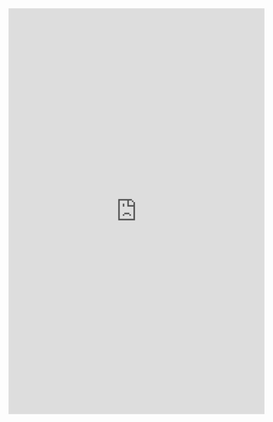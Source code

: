<iframe src="https://www.kaggle.com/embed/ryanholbrook/linear-regression-with-time-series?kernelSessionId=126573838" height="800" style="margin: 0 auto; width: 100%; max-width: 950px;" frameborder="0" scrolling="auto" title="Linear Regression With Time Series"></iframe>

